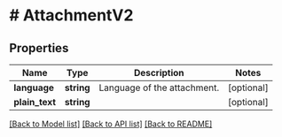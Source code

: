 # # AttachmentV2

## Properties

Name | Type | Description | Notes
------------ | ------------- | ------------- | -------------
**language** | **string** | Language of the attachment. | [optional]
**plain_text** | **string** |  | [optional]

[[Back to Model list]](../../README.md#models) [[Back to API list]](../../README.md#endpoints) [[Back to README]](../../README.md)
